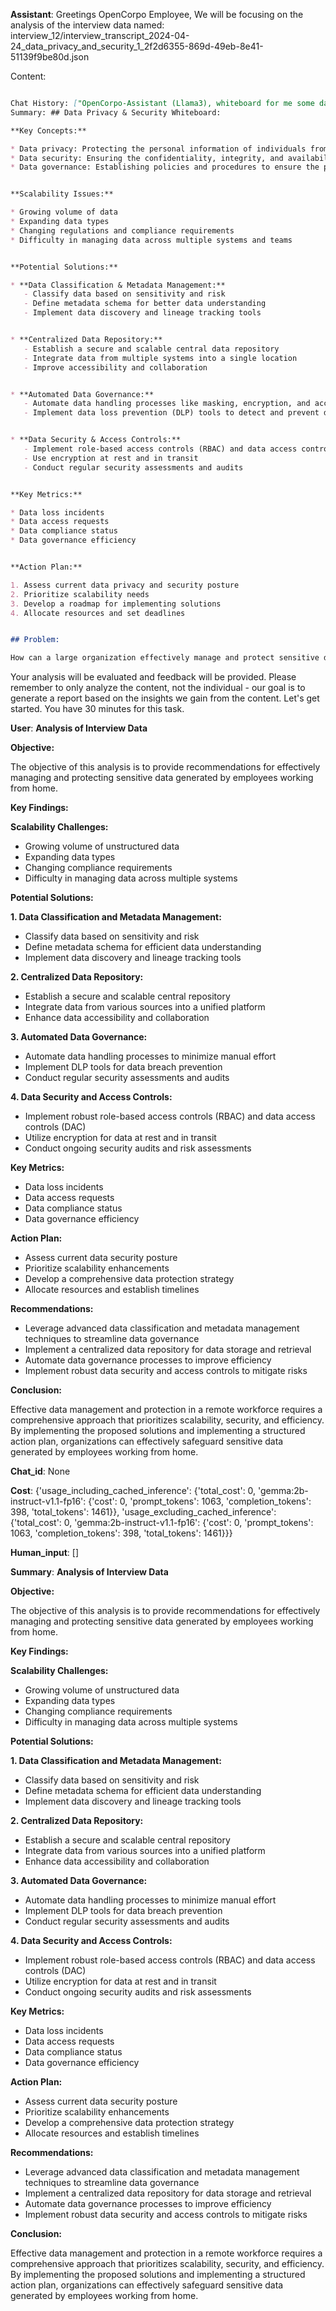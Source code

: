 **Assistant**: Greetings OpenCorpo Employee, We will be focusing on the analysis of the interview data named: interview_12/interview_transcript_2024-04-24_data_privacy_and_security_1_2f2d6355-869d-49eb-8e41-51139f9be80d.json 


 Content: 

 ```md

 Chat History: ["OpenCorpo-Assistant (Llama3), whiteboard for me some data privacy and security. Propose a solution for scalability issues. I will evaluate your answers and give my feedback, then propose a problem to you. You will answer and I will evaluate. Let's now begin. You have 30 minutes.", '## Data Privacy & Security Whiteboard:\n\n**Key Concepts:**\n\n* Data privacy: Protecting the personal information of individuals from unauthorized access, use, disclosure, alteration, or destruction.\n* Data security: Ensuring the confidentiality, integrity, and availability of data through appropriate safeguards.\n* Data governance: Establishing policies and procedures to ensure the proper handling of data throughout its lifecycle.\n\n\n**Scalability Issues:**\n\n* Growing volume of data\n* Expanding data types\n* Changing regulations and compliance requirements\n* Difficulty in managing data across multiple systems and teams\n\n\n**Potential Solutions:**\n\n* **Data Classification & Metadata Management:**\n    - Classify data based on sensitivity and risk\n    - Define metadata schema for better data understanding\n    - Implement data discovery and lineage tracking tools\n\n\n* **Centralized Data Repository:**\n    - Establish a secure and scalable central data repository\n    - Integrate data from multiple systems into a single location\n    - Improve accessibility and collaboration\n\n\n* **Automated Data Governance:**\n    - Automate data handling processes like masking, encryption, and access controls\n    - Implement data loss prevention (DLP) tools to detect and prevent data breaches\n\n\n* **Data Security & Access Controls:**\n    - Implement role-based access controls (RBAC) and data access controls (DAC)\n    - Use encryption at rest and in transit\n    - Conduct regular security assessments and audits\n\n\n**Key Metrics:**\n\n* Data loss incidents\n* Data access requests\n* Data compliance status\n* Data governance efficiency\n\n\n**Action Plan:**\n\n1. Assess current data privacy and security posture\n2. Prioritize scalability needs\n3. Develop a roadmap for implementing solutions\n4. Allocate resources and set deadlines\n\n\n## Problem:\n\nHow can a large organization effectively manage and protect sensitive data from growing volumes of unstructured data generated by their employees working from home?'] 
 Summary: ## Data Privacy & Security Whiteboard:

**Key Concepts:**

* Data privacy: Protecting the personal information of individuals from unauthorized access, use, disclosure, alteration, or destruction.
* Data security: Ensuring the confidentiality, integrity, and availability of data through appropriate safeguards.
* Data governance: Establishing policies and procedures to ensure the proper handling of data throughout its lifecycle.


**Scalability Issues:**

* Growing volume of data
* Expanding data types
* Changing regulations and compliance requirements
* Difficulty in managing data across multiple systems and teams


**Potential Solutions:**

* **Data Classification & Metadata Management:**
    - Classify data based on sensitivity and risk
    - Define metadata schema for better data understanding
    - Implement data discovery and lineage tracking tools


* **Centralized Data Repository:**
    - Establish a secure and scalable central data repository
    - Integrate data from multiple systems into a single location
    - Improve accessibility and collaboration


* **Automated Data Governance:**
    - Automate data handling processes like masking, encryption, and access controls
    - Implement data loss prevention (DLP) tools to detect and prevent data breaches


* **Data Security & Access Controls:**
    - Implement role-based access controls (RBAC) and data access controls (DAC)
    - Use encryption at rest and in transit
    - Conduct regular security assessments and audits


**Key Metrics:**

* Data loss incidents
* Data access requests
* Data compliance status
* Data governance efficiency


**Action Plan:**

1. Assess current data privacy and security posture
2. Prioritize scalability needs
3. Develop a roadmap for implementing solutions
4. Allocate resources and set deadlines


## Problem:

How can a large organization effectively manage and protect sensitive data from growing volumes of unstructured data generated by their employees working from home? 
``` 


 Your analysis will be evaluated and feedback will be provided. Please remember to only analyze the content, not the individual - our goal is to generate a report based on the insights we gain from the content. Let's get started. You have 30 minutes for this task.

**User**: **Analysis of Interview Data**

**Objective:**

The objective of this analysis is to provide recommendations for effectively managing and protecting sensitive data generated by employees working from home.

**Key Findings:**

**Scalability Challenges:**

* Growing volume of unstructured data
* Expanding data types
* Changing compliance requirements
* Difficulty in managing data across multiple systems

**Potential Solutions:**

**1. Data Classification and Metadata Management:**

* Classify data based on sensitivity and risk
* Define metadata schema for efficient data understanding
* Implement data discovery and lineage tracking tools

**2. Centralized Data Repository:**

* Establish a secure and scalable central repository
* Integrate data from various sources into a unified platform
* Enhance data accessibility and collaboration

**3. Automated Data Governance:**

* Automate data handling processes to minimize manual effort
* Implement DLP tools for data breach prevention
* Conduct regular security assessments and audits

**4. Data Security and Access Controls:**

* Implement robust role-based access controls (RBAC) and data access controls (DAC)
* Utilize encryption for data at rest and in transit
* Conduct ongoing security audits and risk assessments

**Key Metrics:**

* Data loss incidents
* Data access requests
* Data compliance status
* Data governance efficiency

**Action Plan:**

* Assess current data security posture
* Prioritize scalability enhancements
* Develop a comprehensive data protection strategy
* Allocate resources and establish timelines

**Recommendations:**

* Leverage advanced data classification and metadata management techniques to streamline data governance
* Implement a centralized data repository for data storage and retrieval
* Automate data governance processes to improve efficiency
* Implement robust data security and access controls to mitigate risks

**Conclusion:**

Effective data management and protection in a remote workforce requires a comprehensive approach that prioritizes scalability, security, and efficiency. By implementing the proposed solutions and implementing a structured action plan, organizations can effectively safeguard sensitive data generated by employees working from home.

**Chat_id**: None

**Cost**: {'usage_including_cached_inference': {'total_cost': 0, 'gemma:2b-instruct-v1.1-fp16': {'cost': 0, 'prompt_tokens': 1063, 'completion_tokens': 398, 'total_tokens': 1461}}, 'usage_excluding_cached_inference': {'total_cost': 0, 'gemma:2b-instruct-v1.1-fp16': {'cost': 0, 'prompt_tokens': 1063, 'completion_tokens': 398, 'total_tokens': 1461}}}

**Human_input**: []

**Summary**: **Analysis of Interview Data**

**Objective:**

The objective of this analysis is to provide recommendations for effectively managing and protecting sensitive data generated by employees working from home.

**Key Findings:**

**Scalability Challenges:**

* Growing volume of unstructured data
* Expanding data types
* Changing compliance requirements
* Difficulty in managing data across multiple systems

**Potential Solutions:**

**1. Data Classification and Metadata Management:**

* Classify data based on sensitivity and risk
* Define metadata schema for efficient data understanding
* Implement data discovery and lineage tracking tools

**2. Centralized Data Repository:**

* Establish a secure and scalable central repository
* Integrate data from various sources into a unified platform
* Enhance data accessibility and collaboration

**3. Automated Data Governance:**

* Automate data handling processes to minimize manual effort
* Implement DLP tools for data breach prevention
* Conduct regular security assessments and audits

**4. Data Security and Access Controls:**

* Implement robust role-based access controls (RBAC) and data access controls (DAC)
* Utilize encryption for data at rest and in transit
* Conduct ongoing security audits and risk assessments

**Key Metrics:**

* Data loss incidents
* Data access requests
* Data compliance status
* Data governance efficiency

**Action Plan:**

* Assess current data security posture
* Prioritize scalability enhancements
* Develop a comprehensive data protection strategy
* Allocate resources and establish timelines

**Recommendations:**

* Leverage advanced data classification and metadata management techniques to streamline data governance
* Implement a centralized data repository for data storage and retrieval
* Automate data governance processes to improve efficiency
* Implement robust data security and access controls to mitigate risks

**Conclusion:**

Effective data management and protection in a remote workforce requires a comprehensive approach that prioritizes scalability, security, and efficiency. By implementing the proposed solutions and implementing a structured action plan, organizations can effectively safeguard sensitive data generated by employees working from home.

